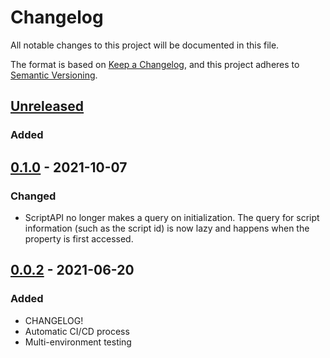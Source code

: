# Changelog
All notable changes to this project will be documented in this file.

The format is based on [Keep a Changelog](https://keepachangelog.com/en/1.0.0/),
and this project adheres to [Semantic Versioning](https://semver.org/spec/v2.0.0.html).

## [Unreleased]
### Added


## [0.1.0] - 2021-10-07
### Changed
- ScriptAPI no longer makes a query on initialization. The query for script information (such as the script id) is now lazy and happens when the property is first accessed.

## [0.0.2] - 2021-06-20
### Added
- CHANGELOG!
- Automatic CI/CD process
- Multi-environment testing 


[Unreleased]: https://github.com/kubos/majortom_scripting_package/compare/v0.1.0...HEAD
[0.1.0]: https://github.com/kubos/majortom_scripting_package/releases/tag/v0.1.0
[0.0.2]: https://github.com/kubos/majortom_scripting_package/releases/tag/v0.0.2